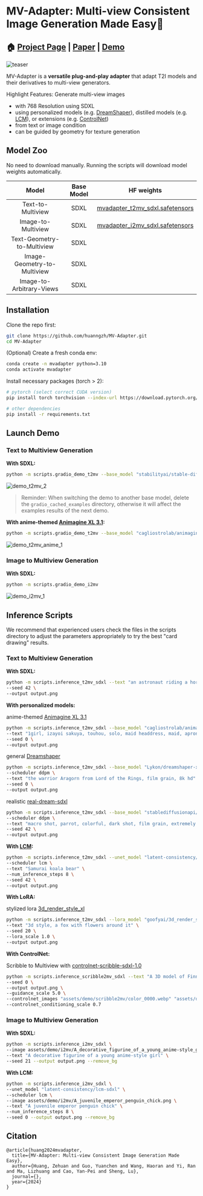 # MV-Adapter: Multi-view Consistent Image Generation Made Easy🚀

## 🏠 <a href="https://huanngzh.github.io/MV-Adapter-Page/" target="_blank">Project Page</a> | <a href="" target="_blank">Paper</a> | <a href="" target="_blank">Demo</a>

![teaser](assets/doc/teaser.jpg)

MV-Adapter is a **versatile plug-and-play adapter** that adapt T2I models and their derivatives to multi-view generators.

Highlight Features: Generate multi-view images

- with 768 Resolution using SDXL
- using personalized models (e.g. <a href="https://civitai.com/models/112902/dreamshaper-xl" target="_blank">DreamShaper</a>), distilled models (e.g. <a href="https://huggingface.co/docs/diffusers/api/pipelines/latent_consistency_models" target="_blank">LCM</a>), or extensions (e.g. <a href="https://github.com/lllyasviel/ControlNet" target="_blank">ControlNet</a>)
- from text or image condition
- can be guided by geometry for texture generation

## Model Zoo

No need to download manually. Running the scripts will download model weights automatically.

| Model | Base Model | HF weights |
| :-: | :-: | :-: |
| Text-to-Multiview | SDXL | [mvadapter_t2mv_sdxl.safetensors](https://huggingface.co/huanngzh/mv-adapter/resolve/main/mvadapter_t2mv_sdxl.safetensors) |
| Image-to-Multiview | SDXL | [mvadapter_i2mv_sdxl.safetensors](https://huggingface.co/huanngzh/mv-adapter/resolve/main/mvadapter_t2mv_sdxl.safetensors) |
| Text-Geometry-to-Multiview | SDXL |  |
| Image-Geometry-to-Multiview | SDXL |  |
| Image-to-Arbitrary-Views | SDXL |  |

## Installation

Clone the repo first:

```Bash
git clone https://github.com/huanngzh/MV-Adapter.git
cd MV-Adapter
```

(Optional) Create a fresh conda env:

```Bash
conda create -n mvadapter python=3.10
conda activate mvadapter
```

Install necessary packages (torch > 2):

```Bash
# pytorch (select correct CUDA version)
pip install torch torchvision --index-url https://download.pytorch.org/whl/cu118

# other dependencies
pip install -r requirements.txt
```

## Launch Demo

### Text to Multiview Generation

**With SDXL:**

```Bash
python -m scripts.gradio_demo_t2mv --base_model "stabilityai/stable-diffusion-xl-base-1.0"
```

![demo_t2mv_2](assets/doc/demo_t2mv_2.png)

> Reminder: When switching the demo to another base model, delete the `gradio_cached_examples` directory, otherwise it will affect the examples results of the next demo.

**With anime-themed <a href="https://huggingface.co/cagliostrolab/animagine-xl-3.1" target="_blank">Animagine XL 3.1</a>:**

```Bash
python -m scripts.gradio_demo_t2mv --base_model "cagliostrolab/animagine-xl-3.1"
```

![demo_t2mv_anime_1](assets/doc/demo_t2mv_anime_1.png)

### Image to Multiview Generation

**With SDXL:**

```Bash
python -m scripts.gradio_demo_i2mv
```

![demo_i2mv_1](assets/doc/demo_i2mv_1.png)

## Inference Scripts

We recommend that experienced users check the files in the scripts directory to adjust the parameters appropriately to try the best "card drawing" results.

### Text to Multiview Generation

**With SDXL:**

```Bash
python -m scripts.inference_t2mv_sdxl --text "an astronaut riding a horse" \
--seed 42 \
--output output.png
```

**With personalized models:**

anime-themed <a href="https://huggingface.co/cagliostrolab/animagine-xl-3.1" target="_blank">Animagine XL 3.1</a>

```Bash
python -m scripts.inference_t2mv_sdxl --base_model "cagliostrolab/animagine-xl-3.1" \
--text "1girl, izayoi sakuya, touhou, solo, maid headdress, maid, apron, short sleeves, dress, closed mouth, white apron, serious face, upper body, masterpiece, best quality, very aesthetic, absurdres" \
--seed 0 \
--output output.png
```

general <a href="https://huggingface.co/Lykon/dreamshaper-xl-1-0" target="_blank">Dreamshaper</a>

```Bash
python -m scripts.inference_t2mv_sdxl --base_model "Lykon/dreamshaper-xl-1-0" \
--scheduler ddpm \
--text "the warrior Aragorn from Lord of the Rings, film grain, 8k hd" \
--seed 0 \
--output output.png
```

realistic <a href="https://huggingface.co/stablediffusionapi/real-dream-sdxl" target="_blank">real-dream-sdxl</a>

```Bash
python -m scripts.inference_t2mv_sdxl --base_model "stablediffusionapi/real-dream-sdxl" \
--scheduler ddpm \
--text "macro shot, parrot, colorful, dark shot, film grain, extremely detailed" \
--seed 42 \
--output output.png
```

**With <a href="https://huggingface.co/latent-consistency/lcm-sdxl" target="_blank">LCM</a>:**

```Bash
python -m scripts.inference_t2mv_sdxl --unet_model "latent-consistency/lcm-sdxl" \
--scheduler lcm \
--text "Samurai koala bear" \
--num_inference_steps 8 \
--seed 42 \
--output output.png
```

**With LoRA:**

stylized lora <a href="https://huggingface.co/goofyai/3d_render_style_xl" target="_blank">3d_render_style_xl</a>

```Bash
python -m scripts.inference_t2mv_sdxl --lora_model "goofyai/3d_render_style_xl/3d_render_style_xl.safetensors" \
--text "3d style, a fox with flowers around it" \
--seed 20 \
--lora_scale 1.0 \
--output output.png
```

**With ControlNet:**

Scribble to Multiview with <a href="https://huggingface.co/xinsir/controlnet-scribble-sdxl-1.0" target="_blank">controlnet-scribble-sdxl-1.0</a>

```Bash
python -m scripts.inference_scribble2mv_sdxl --text "A 3D model of Finn the Human from the animated television series Adventure Time. He is wearing his iconic blue shirt and green backpack and has a neutral expression on his face. He is standing in a relaxed pose with his left foot slightly forward and his right foot back. His arms are at his sides and his head is turned slightly to the right. The model is made up of simple shapes and has a stylized, cartoon-like appearance. It is textured to resemble the character's appearance in the show." \
--seed 0 \
--output output.png \
--guidance_scale 5.0 \
--controlnet_images "assets/demo/scribble2mv/color_0000.webp" "assets/demo/scribble2mv/color_0001.webp" "assets/demo/scribble2mv/color_0002.webp" "assets/demo/scribble2mv/color_0003.webp" "assets/demo/scribble2mv/color_0004.webp" "assets/demo/scribble2mv/color_0005.webp" \
--controlnet_conditioning_scale 0.7
```

### Image to Multiview Generation

**With SDXL:**

```Bash
python -m scripts.inference_i2mv_sdxl \
--image assets/demo/i2mv/A_decorative_figurine_of_a_young_anime-style_girl.png \
--text "A decorative figurine of a young anime-style girl" \
--seed 21 --output output.png --remove_bg
```

**With LCM:**

```Bash
python -m scripts.inference_i2mv_sdxl \
--unet_model "latent-consistency/lcm-sdxl" \
--scheduler lcm \
--image assets/demo/i2mv/A_juvenile_emperor_penguin_chick.png \
--text "A juvenile emperor penguin chick" \
--num_inference_steps 8 \
--seed 0 --output output.png --remove_bg
```

## Citation

```
@article{huang2024mvadapter,
  title={MV-Adapter: Multi-view Consistent Image Generation Made Easy},
  author={Huang, Zehuan and Guo, Yuanchen and Wang, Haoran and Yi, Ran and Ma, Lizhuang and Cao, Yan-Pei and Sheng, Lu},
  journal={},
  year={2024}
}
```
